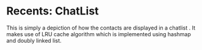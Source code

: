 # Recents: ChatList
This is simply a depiction of how the contacts are displayed in a chatlist . It makes use of LRU cache algorithm which is implemented using hashmap and doubly linked list.
